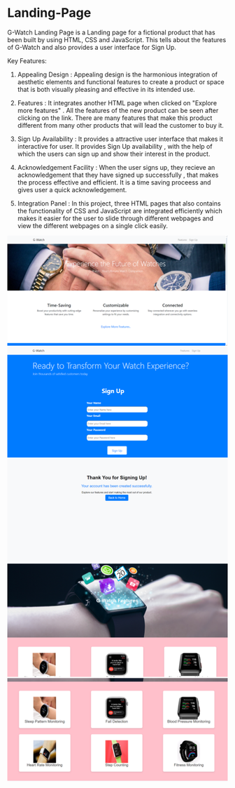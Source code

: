 # Landing-Page
G-Watch Landing Page is a Landing page for a fictional product that has been built by using HTML, CSS and JavaScript. This tells about the features of G-Watch and also provides a user interface for Sign Up.

Key Features:

1. Appealing Design : Appealing design is the harmonious integration of aesthetic elements and functional features to create a product or space that is both visually pleasing and effective in its intended use.

2. Features : It integrates another HTML page when clicked on "Explore more features" . All the features of the new product can be seen after clicking on the link. There are many features that make this product different from many other products that will lead the customer to buy it.

3. Sign Up Availability : It provides a attractive user interface that makes it interactive for user. It provides Sign Up availability , with the help of which the users can sign up and show their interest in the product.

4. Acknowledgement Facility : When the user signs up, they recieve an acknowledgement that they have signed up successfully , that makes the process effective and efficient. It is a time saving proceess and gives user a quick acknowledgement.

5. Integration Panel : In this project, three HTML pages that also contains the functionality of CSS and JavaScript are integrated efficiently which makes it easier for the user to slide through different webpages and view the different webpages on a single click easily.

![First Panel](https://github.com/Gauri123412/Landing-Page/blob/main/Screenshot%20(3289).png)
![Sign Up Panel](https://github.com/Gauri123412/Landing-Page/blob/main/Screenshot%20(3290).png)
![Acknowledgement Panel](https://github.com/Gauri123412/Landing-Page/blob/main/Screenshot%20(3293).png)
![Features 1 Panel](https://github.com/Gauri123412/Landing-Page/blob/main/Screenshot%20(3291).png)
![Features 2 Panel](https://github.com/Gauri123412/Landing-Page/blob/main/Screenshot%20(3292).png)
